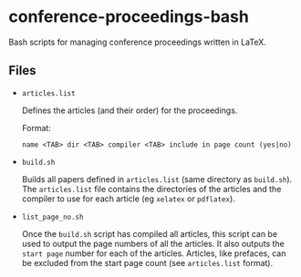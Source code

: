 # conference-proceedings-bash
Bash scripts for managing conference proceedings written in LaTeX.

## Files

* `articles.list`

  Defines the articles (and their order) for the proceedings.

  Format:
  ```
  name <TAB> dir <TAB> compiler <TAB> include in page count (yes|no)
  ```


* `build.sh`

   Builds all papers defined in `articles.list` (same directory as `build.sh`).
   The `articles.list` file contains the directories of the articles and
   the compiler to use for each article (eg `xelatex` or `pdflatex`).

* `list_page_no.sh`

  Once the `build.sh` script has compiled all articles, this script can be used
  to output the page numbers of all the articles. It also outputs the `start page`
  number for each of the articles. Articles, like prefaces, can be excluded
  from the start page count (see `articles.list` format).

